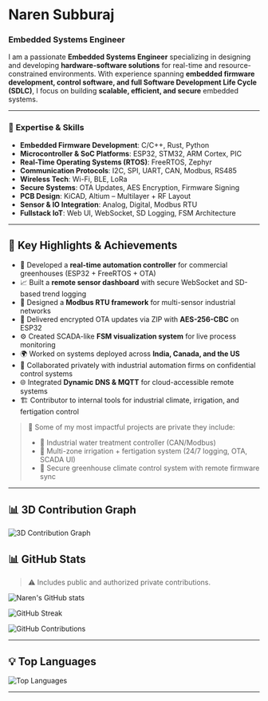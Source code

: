 # **Naren Subburaj**  
### **Embedded Systems Engineer**  

I am a passionate **Embedded Systems Engineer** specializing in designing and developing **hardware-software solutions** for real-time and resource-constrained environments. With experience spanning **embedded firmware development, control software, and full Software Development Life Cycle (SDLC)**, I focus on building **scalable, efficient, and secure** embedded systems.  

---

### 🔹 **Expertise & Skills**  
- **Embedded Firmware Development**: C/C++, Rust, Python  
- **Microcontroller & SoC Platforms**: ESP32, STM32, ARM Cortex, PIC  
- **Real-Time Operating Systems (RTOS)**: FreeRTOS, Zephyr  
- **Communication Protocols**: I2C, SPI, UART, CAN, Modbus, RS485  
- **Wireless Tech**: Wi-Fi, BLE, LoRa  
- **Secure Systems**: OTA Updates, AES Encryption, Firmware Signing  
- **PCB Design**: KiCAD, Altium – Multilayer + RF Layout  
- **Sensor & IO Integration**: Analog, Digital, Modbus RTU  
- **Fullstack IoT**: Web UI, WebSocket, SD Logging, FSM Architecture  

---

## 🚀 **Key Highlights & Achievements**  
- 🔧 Developed a **real-time automation controller** for commercial greenhouses (ESP32 + FreeRTOS + OTA)  
- 📈 Built a **remote sensor dashboard** with secure WebSocket and SD-based trend logging  
- 🧠 Designed a **Modbus RTU framework** for multi-sensor industrial networks  
- 🔐 Delivered encrypted OTA updates via ZIP with **AES-256-CBC** on ESP32  
- ⚙️ Created SCADA-like **FSM visualization system** for live process monitoring  
- 🌍 Worked on systems deployed across **India, Canada, and the US**  
- 🧰 Collaborated privately with industrial automation firms on confidential control systems  
- 🌐 Integrated **Dynamic DNS & MQTT** for cloud-accessible remote systems  
- 🏗️ Contributor to internal tools for industrial climate, irrigation, and fertigation control  

> 💼 Some of my most impactful projects are private they include:  
> - 🔹 Industrial water treatment controller (CAN/Modbus)  
> - 🔹 Multi-zone irrigation + fertigation system (24/7 logging, OTA, SCADA UI)  
> - 🔹 Secure greenhouse climate control system with remote firmware sync  

---
## 📊 3D Contribution Graph

<img src="https://raw.githubusercontent.com/narensraj/github-profile-3d-contrib/main/profile-3d-contrib/profile-night-rainbow.svg" alt="3D Contribution Graph" />

## 📊 **GitHub Stats**  
> ⚠️ Includes public and authorized private contributions.

![Naren's GitHub stats](https://github-readme-stats.vercel.app/api?username=narensraj&show_icons=true&theme=radical&count_private=true&include_all_commits=true&cache_seconds=1)

![GitHub Streak](https://github-readme-streak-stats.herokuapp.com/?user=narensraj&theme=radical&cache_seconds=1)

![GitHub Contributions](https://github-contributor-stats.vercel.app/api?username=narensraj&theme=radical&cache=1)

---

## 💡 **Top Languages**  
![Top Languages](https://github-readme-stats.vercel.app/api/top-langs/?username=narensraj&layout=compact&theme=radical&cache_seconds=1)

---
